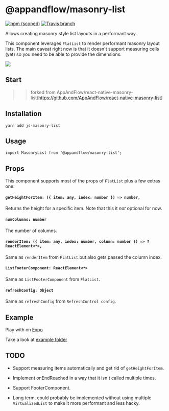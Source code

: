 # @appandflow/masonry-list

[![npm (scoped)](https://img.shields.io/npm/v/@appandflow/masonry-list.svg)](https://www.npmjs.com/package/@appandflow/masonry-list) [![Travis branch](https://img.shields.io/travis/AppAndFlow/react-native-masonry-list/master.svg)](https://travis-ci.org/AppAndFlow/react-native-masonry-list)

Allows creating masonry style list layouts in a performant way.

This component leverages `FlatList` to render performant masonry layout lists. The
main caveat right now is that it doesn't support measuring cells (yet) so you need to be
able to provide the dimensions.

![](blob:http://imgur.com/c9ff3a44-7991-417b-8214-2b68aa8335e5)

## Start

>> forked from AppAndFlow/react-native-masonry-list(https://github.com/AppAndFlow/react-native-masonry-list)
 
## Installation

`yarn add js-masonry-list`

## Usage

`import MasonryList from '@appandflow/masonry-list';`

## Props

This component supports most of the props of `FlatList` plus a few extras one:

#### `getHeightForItem: ({ item: any, index: number }) => number,`

Returns the height for a specific item. Note that this it *not* optional for now.

#### `numColumns: number`

The number of columns.

#### `renderItem: ({ item: any, index: number, column: number }) => ?ReactElement<*>,`

Same as `renderItem` from `FlatList` but also gets passed the column index.

#### `ListFooterComponent: ReactElement<*>`

Same as `ListFooterComponent` from `FlatList`.

#### `refreshConfig: Object`

Same as `refreshConfig` from `RefreshControl config`.

## Example

Play with on [Expo](https://exp.host/@appandflow/masonry-list-example)

Take a look at [example folder](https://github.com/AppAndFlow/react-native-masonry-list/blob/master/example)

## TODO

- Support measuring items automatically and get rid of `getHeightForItem`.

- Implement onEndReached in a way that it isn't called multiple times.

- Support FooterComponent.

- Long term, could probably be implemented without using multiple `VirtualizedList`
to make it more performant and less hacky.
